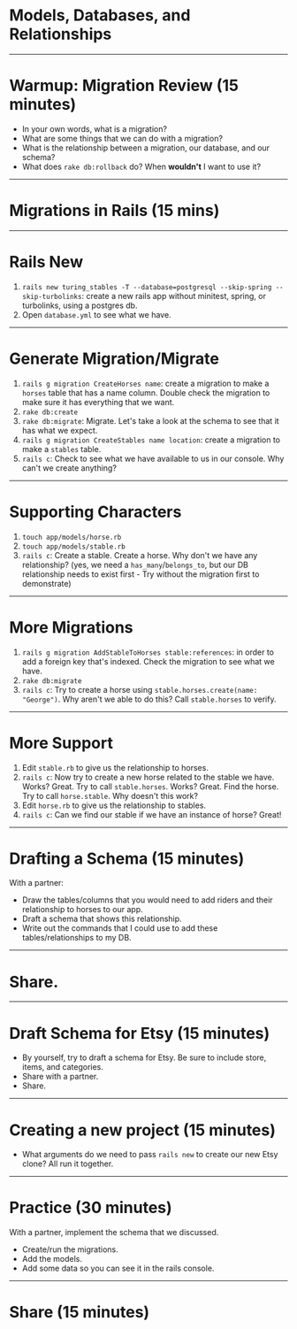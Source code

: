 # Models, Databases, and Relationships

---

# Warmup: Migration Review (15 minutes)

* In your own words, what is a migration?
* What are some things that we can do with a migration?
* What is the relationship between a migration, our database, and our schema?
* What does `rake db:rollback` do? When **wouldn't** I want to use it?

---

# Migrations in Rails (15 mins)

---

# Rails New

1. `rails new turing_stables -T --database=postgresql --skip-spring --skip-turbolinks`: create a new rails app without minitest, spring, or turbolinks, using a postgres db.
1. Open `database.yml` to see what we have.

---

# Generate Migration/Migrate

1. `rails g migration CreateHorses name`: create a migration to make a `horses` table that has a name column. Double check the migration to make sure it has everything that we want.
1. `rake db:create`
1. `rake db:migrate`: Migrate. Let's take a look at the schema to see that it has what we expect.
1. `rails g migration CreateStables name location`: create a migration to make a `stables` table.
1. `rails c`: Check to see what we have available to us in our console. Why can't we create anything?

---

# Supporting Characters

1. `touch app/models/horse.rb`
1. `touch app/models/stable.rb`
1. `rails c`: Create a stable. Create a horse. Why don't we have any relationship? (yes, we need a `has_many`/`belongs_to`, but our DB relationship needs to exist first - Try without the migration first to demonstrate)

---

# More Migrations

1. `rails g migration AddStableToHorses stable:references`: in order to add a foreign key that's indexed. Check the migration to see what we have.
1. `rake db:migrate`
1. `rails c`: Try to create a horse using `stable.horses.create(name: "George")`. Why aren't we able to do this? Call `stable.horses` to verify.

---

# More Support

1. Edit `stable.rb` to give us the relationship to horses.
1. `rails c`: Now try to create a new horse related to the stable we have. Works? Great. Try to call `stable.horses`. Works? Great. Find the horse. Try to call `horse.stable`. Why doesn't this work?
1. Edit `horse.rb` to give us the relationship to stables.
1. `rails c`: Can we find our stable if we have an instance of horse? Great!

---

# Drafting a Schema (15 minutes)

With a partner:

* Draw the tables/columns that you would need to add riders and their relationship to horses to our app.
* Draft a schema that shows this relationship.
* Write out the commands that I could use to add these tables/relationships to my DB.

---

# Share.

---

# Draft Schema for Etsy (15 minutes)

* By yourself, try to draft a schema for Etsy. Be sure to include store, items, and categories.
* Share with a partner.
* Share.

---

# Creating a new project (15 minutes)

* What arguments do we need to pass `rails new` to create our new Etsy clone? All run it together.

---

# Practice (30 minutes)

With a partner, implement the schema that we discussed.

* Create/run the migrations.
* Add the models.
* Add some data so you can see it in the rails console.

---

# Share (15 minutes)

